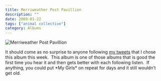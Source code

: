 ```yaml
---
title: Merriweather Post Pavillion
description: ""
date: 2009-01-22
tags: ["animal collective"]
category: Albums
---
```



<p><img class="size-thumbnail wp-image-750 alignleft" title="Merriweather Post Pavillion" src="https://web.archive.org/web/20131211065127im_/http://mytungsten.net/wp-content//uploads/2009/01/61ry6ym8hwl_sl500_aa240_-150x150.jpg" alt="Merriweather Post Pavillion"></p>

<p>It should come as no surprise to anyone following <a href="https://web.archive.org/web/20131211065127/http://twitter.com/mizidymizark">my tweets</a> that I chose this album this week.&nbsp; This album is one of those albums that is good the first time you hear it and then gets better with each following listen.&nbsp; If anything, you could put *My Girls* on repeat for days and it still wouldn’t get old.</p>
